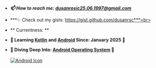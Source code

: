 - ***📫 How to reach me: dusanrosic25.06.1997@gmail.com***
- ***✨ Check out my gists: https://gist.github.com/dusanrsc***<br><br>

- ** Currentness: **
- **🚀 Learning [Kotlin](https://en.wikipedia.org/wiki/Kotlin_(programming_language)) and [Android](https://en.wikipedia.org/wiki/Android_(operating_system)) Since: January 2025 🚀**
- **🌊 Diving Deep Into: [Android Operating System](https://en.wikipedia.org/wiki/Android_(operating_system)) 🌊**<br><br>
[![Android Icon](https://upload.wikimedia.org/wikipedia/commons/thumb/a/a4/Android_2023_3D_logo_and_wordmark.svg/797px-Android_2023_3D_logo_and_wordmark.svg.png)](https://www.android.com)

